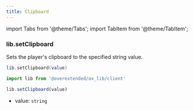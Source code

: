 ```yaml
---
title: Clipboard
---
```


import Tabs from '@theme/Tabs';
import TabItem from '@theme/TabItem';

### lib.setClipboard

Sets the player's clipboard to the specified string value.

<Tabs>
<TabItem value='Lua'>

```lua
lib.setClipboard(value)
```

</TabItem>
<TabItem value='JS/TS'>

```ts
import lib from '@overextended/ox_lib/client'

lib.setClipboard(value)
```

</TabItem>
</Tabs>

* value: `string`
